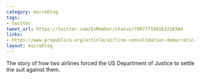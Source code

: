 ```yaml
---
category: microblog
tags:
- twitter
tweet_url: https://twitter.com/ExMember/status/790777194163216384
links:
- https://www.propublica.org/article/airline-consolidation-democratic-lobbying-antitrust
layout: microblog
---
```

The story of how two airlines forced the US Department of Justice to settle the suit against them.
